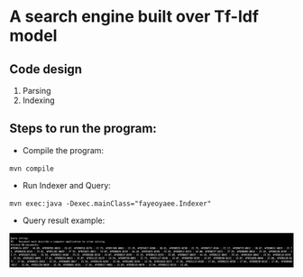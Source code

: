 # A search engine built over Tf-Idf model

## Code design

1. Parsing
1. Indexing



## Steps to run the program:

* Compile the program: 

`mvn compile`

* Run Indexer and Query: 

`mvn exec:java -Dexec.mainClass="fayeoyaee.Indexer"`

* Query result example:

![Example](QueryResultExample.png)